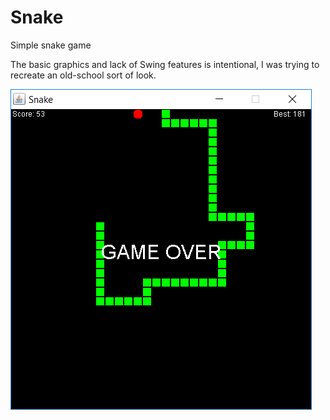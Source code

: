 # Snake
Simple snake game

The basic graphics and lack of Swing features is intentional, I was trying to recreate an old-school sort of look.  

![image](https://github.com/DM126/Snake/blob/master/Sample%20Images/snake.png)
